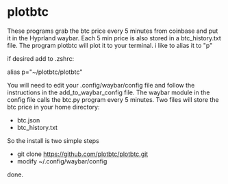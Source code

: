 # plotbtc

These programs grab the btc price every 5 minutes from coinbase and put it in the Hyprland waybar. Each 5 min price is also stored in a btc_history.txt file. The program plotbtc will plot it to your terminal. i like to alias it to "p"

if desired add to .zshrc:

alias p="~/plotbtc/plotbtc"

You will need to edit your .config/waybar/config file and follow the instructions in the add_to_waybar_config file. The waybar module in the config file calls the btc.py program every 5 minutes. Two files will store the btc price in your home directory:

- btc.json
- btc_history.txt

So the install is two simple steps

- git clone https://github.com/plotbtc/plotbtc.git
- modify ~/.config/waybar/config

done.
